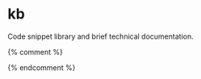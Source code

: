 <!--{% comment %}-->
# kb

Code snippet library and brief technical documentation.
<!--{% endcomment %}-->
{% comment %}
<!--{% endcomment %}
Code snippet library and brief technical documentation.
<p></p>
<div id="entries-list">
</div>

<script>
  (async () => {
    const response = await fetch('https://api.github.com/repos/jkmartindale/kb/contents/');
    const data = await response.json();
    document.getElementById('entries-list').innerHTML = 
      '<ul>'
      + data
        .filter(file => file.name.endsWith('.md') && file.name != 'README.md' && file.name != '404.md')
        .map(file => `<li><a href="${file.name.slice(0, -3)}">${file.name.slice(0, -3)}</a></li>`)
        .join('')
      + '</ul>';
  })()
</script>

{% comment %}-->
{% endcomment %}

